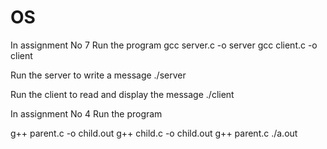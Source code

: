 # OS
In assignment No 7
Run the program 
gcc server.c -o server
gcc client.c -o client

Run the server to write a message
./server

Run the client to read and display the message
./client

In assignment No 4
Run the program 

g++ parent.c -o child.out
g++ child.c -o child.out
g++ parent.c
./a.out
